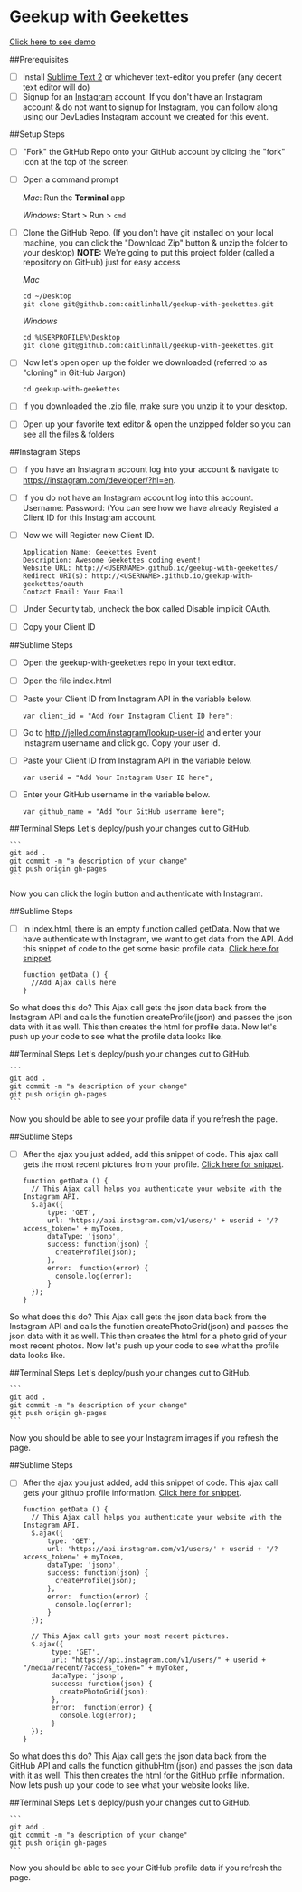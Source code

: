 # Geekup with Geekettes

[Click here to see demo](https://github.com/caitlinhall/geekup-with-geekettes-demo)

##Prerequisites

- [ ] Install [Sublime Text 2](http://www.sublimetext.com/2) or whichever text-editor you prefer (any decent text editor will do)
- [ ] Signup for an [Instagram](https://instagram.com/developer/?hl=en) account. If you don't have an Instagram account & do not want to signup for Instagram, you can follow along using our DevLadies Instagram account we created for this event. 

##Setup Steps 

- [ ] "Fork" the GitHub Repo onto your GitHub account by clicing the "fork" icon at the top of the screen
- [ ] Open a command prompt

    *Mac*: Run the **Terminal** app

    *Windows*: Start > Run > `cmd`
- [ ] Clone the GitHub Repo. (If you don't have git installed on your local machine, you can click the "Download Zip" button & unzip the folder to your desktop)
**NOTE:** We're going to put this project folder (called a repository on GitHub) just for easy access

    *Mac*
    ```
    cd ~/Desktop
    git clone git@github.com:caitlinhall/geekup-with-geekettes.git
    ```

    *Windows*
    ```
    cd %USERPROFILE%\Desktop
    git clone git@github.com:caitlinhall/geekup-with-geekettes.git
    ```
- [ ] Now let's open open up the folder we downloaded (referred to as "cloning" in GitHub Jargon)

    ```
    cd geekup-with-geekettes
    ```
    
- [ ] If you downloaded the .zip file, make sure you unzip it to your desktop.   
- [ ] Open up your favorite text editor & open the unzipped folder so you can see all the files & folders 

##Instagram Steps
- [ ] If you have an Instagram account log into your account & navigate to https://instagram.com/developer/?hl=en.
- [ ] If you do not have an Instagram account log into this account. Username: Password: (You can see how we have already Registed a Client ID for this Instagram account.
- [ ] Now we will Register new Client ID. 

    ```
    Application Name: Geekettes Event
    Description: Awesome Geekettes coding event!
    Website URL: http://<USERNAME>.github.io/geekup-with-geekettes/
    Redirect URI(s): http://<USERNAME>.github.io/geekup-with-geekettes/oauth
    Contact Email: Your Email
    ```
- [ ] Under Security tab, uncheck the box called Disable implicit OAuth.
- [ ] Copy your Client ID

##Sublime Steps

- [ ] Open the geekup-with-geekettes repo in your text editor.
- [ ] Open the file index.html
- [ ] Paste your Client ID from Instagram API in the variable below. 

     ```
   var client_id = "Add Your Instagram Client ID here";
    ```
- [ ] Go to http://jelled.com/instagram/lookup-user-id and enter your Instagram username and click go. Copy your user id. 
- [ ] Paste your Client ID from Instagram API in the variable below. 

     ```
     var userid = "Add Your Instagram User ID here";
    ```
- [ ] Enter your GitHub username in the variable below. 

     ```
   var github_name = "Add Your GitHub username here";
    ```

##Terminal Steps
Let's deploy/push your changes out to GitHub.

    ```
    git add .
    git commit -m "a description of your change"
    git push origin gh-pages
    ```

Now you can click the login button and authenticate with Instagram.

##Sublime Steps

- [ ] In index.html, there is an empty function called getData. Now that we have authenticate with Instagram, we want to get data from the API. Add this snippet of code to the get some basic profile data. [Click here for snippet](https://gist.github.com/caitlinhall/590084b9d5ad808433c2).

    ```
    function getData () {
      //Add Ajax calls here
   } 
    ```

So what does this do?
This Ajax call gets the json data back from the Instagram API and calls the function createProfile(json) and passes the json data with it as well. This then creates the html for profile data. Now let's push up your code to see what the profile data looks like.

##Terminal Steps
Let's deploy/push your changes out to GitHub.

    ```
    git add .
    git commit -m "a description of your change"
    git push origin gh-pages
    ```

Now you should be able to see your profile data if you refresh the page. 

##Sublime Steps


- [ ] After the ajax you just added, add this snippet of code. This ajax call gets the most recent pictures from your profile. [Click here for snippet](https://gist.github.com/caitlinhall/58733234a82d8f36e710).

    ```
    function getData () {
      // This Ajax call helps you authenticate your website with the Instagram API. 
      $.ajax({
          type: 'GET',
          url: 'https://api.instagram.com/v1/users/' + userid + '/?access_token=' + myToken,
          dataType: 'jsonp',
          success: function(json) {           
            createProfile(json);
          },
          error:  function(error) {
            console.log(error);
          }
      });
   } 
    ```

So what does this do?
This Ajax call gets the json data back from the Instagram API and calls the function createPhotoGrid(json) and passes the json data with it as well. This then creates the html for a photo grid of your most recent photos. Now let's push up your code to see what the profile data looks like.

##Terminal Steps
Let's deploy/push your changes out to GitHub.

    ```
    git add .
    git commit -m "a description of your change"
    git push origin gh-pages
    ```

Now you should be able to see your Instagram images if you refresh the page. 

##Sublime Steps


- [ ] After the ajax you just added, add this snippet of code. This ajax call gets your github profile information. [Click here for snippet](https://gist.github.com/caitlinhall/bebee0b5cef0e76e88a1).

    ```
    function getData () {
      // This Ajax call helps you authenticate your website with the Instagram API. 
      $.ajax({
          type: 'GET',
          url: 'https://api.instagram.com/v1/users/' + userid + '/?access_token=' + myToken,
          dataType: 'jsonp',
          success: function(json) {           
            createProfile(json);
          },
          error:  function(error) {
            console.log(error);
          }
      });
      
      // This Ajax call gets your most recent pictures.
      $.ajax({
           type: 'GET',
           url: "https://api.instagram.com/v1/users/" + userid + "/media/recent/?access_token=" + myToken,
           dataType: 'jsonp',
           success: function(json) {
             createPhotoGrid(json);
           },
           error:  function(error) {
             console.log(error);
           }
      });
   } 
    ```

So what does this do?
This Ajax call gets the json data back from the GitHub API and calls the function githubHtml(json) and passes the json data with it as well. This then creates the html for the GitHub prfile information. Now lets push up your code to see what your website looks like. 

##Terminal Steps
Let's deploy/push your changes out to GitHub.

    ```
    git add .
    git commit -m "a description of your change"
    git push origin gh-pages
    ```

Now you should be able to see your GitHub profile data if you refresh the page. 
